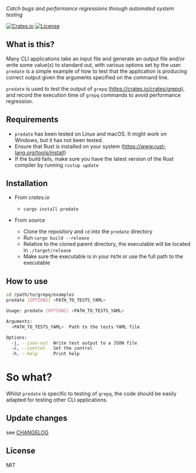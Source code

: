 _Catch bugs and performance regressions through automated system testing_

[![Crates.io](https://img.shields.io/crates/v/predate.svg)](https://crates.io/crates/predate)
[![License](https://img.shields.io/badge/License-MIT-blue.svg)](https://opensource.org/licenses/MIT)

## What is this?

Many CLI applications take an input file and generate an output file and/or write some value(s) to standard out, with various options set by the user. `predate` is a simple example of how to test that the application is producing correct output given the arguments specified on the command line.

`predate` is used to test the output of `grepq` (<https://crates.io/crates/grepq>), and record the execution time of `grepq` commands to avoid performance regression.  

## Requirements

- `predate` has been tested on Linux and macOS. It might work on Windows, but it has not been tested.
- Ensure that Rust is installed on your system (<https://www.rust-lang.org/tools/install>)
- If the build fails, make sure you have the latest version of the Rust compiler by running `rustup update`

## Installation

- From _crates.io_
  - `cargo install predate`

- From _source_
  - Clone the repository and `cd` into the `predate` directory
  - Run `cargo build --release`
  - Relative to the cloned parent directory, the executable will be located in `./target/release`
  - Make sure the executable is in your `PATH` or use the full path to the executable

## How to use

```bash
cd /path/to/grepq/examples
predate [OPTIONS] <PATH_TO_TESTS_YAML>
```

```bash
Usage: predate [OPTIONS] <PATH_TO_TESTS_YAML>

Arguments:
  <PATH_TO_TESTS_YAML>  Path to the tests YAML file

Options:
  -j, --json-out  Write test output to a JSON file
  -c, --control   Set the control
  -h, --help      Print help
```

# So what?

Whilst `predate` is specific to testing of `grepq`, the code should be easily adapted for testing other CLI applications.

## Update changes

see [CHANGELOG](https://github.com/Rbfinch/predate/blob/main/CHANGELOG.md)

## License

MIT
